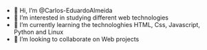 - 👋 Hi, I’m @Carlos-EduardoAlmeida
- 👀 I’m interested in studying different web technologies
- 🌱 I’m currently learning the technologhies HTML, Css, Javascript, Python and Linux
- 💞️ I’m looking to collaborate on Web projects
